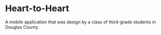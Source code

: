 # Heart-to-Heart
A mobile application that was design by a class of third-grade students in Douglas County.
